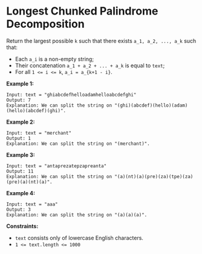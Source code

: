 # Longest Chunked Palindrome Decomposition

Return the largest possible `k` such that there exists `a_1, a_2, ..., a_k` such that:

* Each `a_i` is a non-empty string;
* Their concatenation `a_1 + a_2 + ... + a_k` is equal to `text`;
* For all `1 <= i <= k`,  `a_i = a_{k+1 - i}`.

**Example 1:**

```text
Input: text = "ghiabcdefhelloadamhelloabcdefghi"
Output: 7
Explanation: We can split the string on "(ghi)(abcdef)(hello)(adam)(hello)(abcdef)(ghi)".
```

**Example 2:**

```text
Input: text = "merchant"
Output: 1
Explanation: We can split the string on "(merchant)".
```

**Example 3:**

```text
Input: text = "antaprezatepzapreanta"
Output: 11
Explanation: We can split the string on "(a)(nt)(a)(pre)(za)(tpe)(za)(pre)(a)(nt)(a)".
```

**Example 4:**

```text
Input: text = "aaa"
Output: 3
Explanation: We can split the string on "(a)(a)(a)".
```

**Constraints:**

* `text` consists only of lowercase English characters.
* `1 <= text.length <= 1000`

